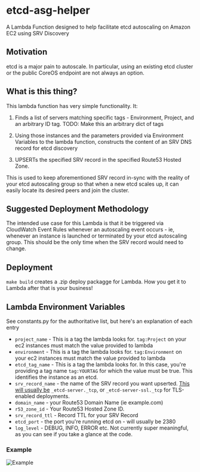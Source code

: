 # etcd-asg-helper

A Lambda Function designed to help facilitate etcd autoscaling on Amazon EC2 using SRV Discovery

## Motivation

etcd is a major pain to autoscale. In particular, using an existing etcd cluster or the public CoreOS endpoint are not always an option.

## What is this thing?

This lambda function has very simple functionality. It:

1. Finds a list of servers matching specific tags - Environment, Project, and an arbitrary ID tag. TODO: Make this an arbitrary dict of tags

2. Using those instances and the parameters provided via Environment Variables to the lambda function, constructs the content of an SRV DNS record for etcd discovery

3. UPSERTs the specified SRV record in the specified Route53 Hosted Zone.

This is used to keep aforementioned SRV record in-sync with the reality of your etcd autoscaling group so that when a new etcd scales up, it can easily locate its desired peers and join the cluster.

## Suggested Deployment Methodology

The intended use case for this Lambda is that it be triggered via CloudWatch Event Rules whenever an autoscaling event occurs - ie, whenever an instance is launched or terminated by your etcd autoscaling group. This should be the only time when the SRV record would need to change.

## Deployment

`make build` creates a .zip deploy packagge for Lambda. How you get it to Lambda after that is your business!

## Lambda Environment Variables

See constants.py for the authoritative list, but here's an explanation of each entry

* `project_name` - This is a tag the lambda looks for. `tag:Project` on your ec2 instances must match the value provided to lambda
* `environment` - This is a tag the lambda looks for. `tag:Environment` on your ec2 instances must match the value provided to lambda
* `etcd_tag_name` - This is a tag the lambda looks for. In this case, you're providing a tag name `tag:YOURTAG` for which the value must be true. This identifies the instance as an etcd.
* `srv_record_name` - the name of the SRV record you want upserted. [This will usually be](https://coreos.com/etcd/docs/latest/v2/clustering.html#dns-discovery) `_etcd-server._tcp`, or `_etcd-server-ssl._tcp` for TLS-enabled deployments.
* `domain_name` - your Route53 Domain Name (ie example.com)
* `r53_zone_id` - Your Route53 Hosted Zone ID.
* `srv_record_ttl` - Record TTL for your SRV Record
* `etcd_port` - the port you're running etcd on - will usually be 2380
* `log_level` - DEBUG, INFO, ERROR etc. Not currently super meaningful, as you can see if you take a glance at the code.

### Example

![Example](https://i.imgur.com/dLeMxay.png)

